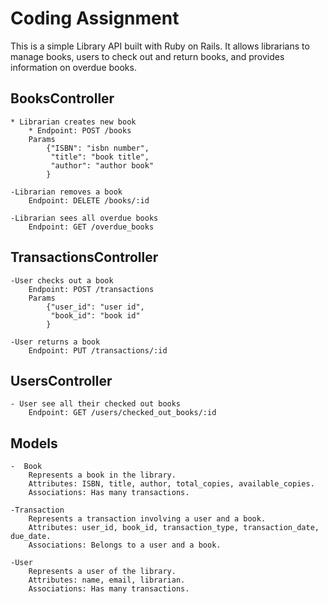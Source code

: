 # Coding Assignment
This is a simple Library API built with Ruby on Rails. It allows librarians to manage books, users to check out and return books, and provides information on overdue books.

## BooksController
    * Librarian creates new book
        * Endpoint: POST /books
        Params 
            {"ISBN": "isbn number",
             "title": "book title",
             "author": "author book"
            }

    -Librarian removes a book
        Endpoint: DELETE /books/:id

    -Librarian sees all overdue books
        Endpoint: GET /overdue_books

## TransactionsController
    -User checks out a book
        Endpoint: POST /transactions
        Params 
            {"user_id": "user id",
             "book_id": "book id"
            }

    -User returns a book
        Endpoint: PUT /transactions/:id

## UsersController
    - User see all their checked out books
        Endpoint: GET /users/checked_out_books/:id

## Models
    -  Book
        Represents a book in the library.
        Attributes: ISBN, title, author, total_copies, available_copies.
        Associations: Has many transactions.

    -Transaction
        Represents a transaction involving a user and a book.
        Attributes: user_id, book_id, transaction_type, transaction_date, due_date.
        Associations: Belongs to a user and a book.

    -User
        Represents a user of the library.
        Attributes: name, email, librarian.
        Associations: Has many transactions.